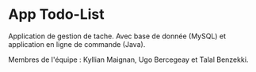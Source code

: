 # App Todo-List
Application de gestion de tache. Avec base de donnée (MySQL) et application en ligne de commande (Java).

Membres de l'équipe : Kyllian Maignan, Ugo Bercegeay et Talal Benzekki.